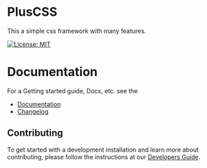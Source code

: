 # PlusCSS
This a simple css framework with many features.

[![License: MIT](https://img.shields.io/badge/License-MIT-yellow.svg)](https://opensource.org/licenses/MIT)

# Documentation
For a Getting started guide, Docs, etc. see the
* [Documentation]()
* [Changelog]()

## Contributing
To get started with a development installation and learn more about contributing, please follow the instructions at our 
[Developers Guide]().